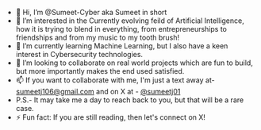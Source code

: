 - 👋 Hi, I’m @Sumeet-Cyber aka Sumeet in short
- 👀 I’m interested in the Currently evolving feild of Artificial Intelligence, how it is trying to blend in everything, from entrepreneurships to friendships and from my music to my tooth brush!
- 🌱 I’m currently learning Machine Learning, but I also have a keen interest in Cybersecurity technologies.
- 💞️ I’m looking to collaborate on real world projects which are fun to build, but more importantly makes the end used satisfied.
- 📫 If you want to collaborate with me, I'm just a text away at- sumeetj106@gmail.com and on X at - [@sumeetj01](https://x.com/sumeetj01)
- P.S.- It may take me a day to reach back to you, but that will be a rare case.
- ⚡ Fun fact: If you are still reading, then let's connect on X!

<!---
Sumeet-Cyber/Sumeet-Cyber is a ✨ special ✨ repository because its `README.md` (this file) appears on your GitHub profile.
You can click the Preview link to take a look at your changes.
--->
